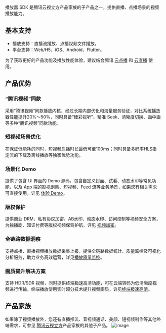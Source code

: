 播放器 SDK 是腾讯云视立方产品家族的子产品之一，提供直播、点播场景的视频播放能力。

## 基本支持
* 播放支持：直播流播放、点播视频文件播放。
* 平台支持：Web/H5、iOS、Android、Flutter。

为了获取更好的产品功能及播放性能体验，建议结合腾讯 [云点播](https://cloud.tencent.com/product/vod) 和 [云直播](https://cloud.tencent.com/product/lvb) 使用。


## 产品优势
### “腾讯视频”同款
采用“腾讯视频”同款播放内核，经过长期内部优化和海量服务验证，对比系统播放器性能提升20%～50%，同时具备“臻彩视听”、精准 Seek、清晰度切换、画中画等多种“腾讯视频”同款功能。

### 短视频场景优化
在保证低能耗的同时，短视频启播时长最低可至100ms；同时具备多码率HLS指定流的下载及离线播放等独家优势功能。

### 场景化 Demo
提供了包含 UI 界面的 Demo 源码，包含自定义封面、试看、动态水印等常见功能，以及 App 端的影视剧集、短视频、Feed 流等业务场景，如果您有相关需求可直接使用，详见 [体验 Demo](https://cloud.tencent.com/document/product/881/20204)。

### 版权保护
提供商业 DRM、私有协议加密、AB水印、动态水印、访问控制等视频安全方案，为独播剧、知识付费等版权视频保驾护航，详见 [视频加密](https://cloud.tencent.com/document/product/266/45552)。

### 全链路数据洞察
支持点播、直播视频播放数据采集上报，提供全链路数据统计、质量监控及可视化分析服务，助力业务高效运营，详见[播放质量监控](https://cloud.tencent.com/document/product/266/68146)。

### 画质提升解决方案
支持 HDR/SDR 视频，同时提供终端极速高清功能，可在云端转码为低清晰度视频进行传输，终端播放使用实时超分技术提升视频画质，详见[终端极速高清](https://cloud.tencent.com/document/product/881/70829)。


## 产品家族
如果除了视频播放外，您还有直播推流、音视频通话、美颜、短视频制作等其他终端需求，可参见 [腾讯云视立方](https://cloud.tencent.com/document/product/1449/56978)产品家族的其他子产品。
![image](https://user-images.githubusercontent.com/88317062/177337768-0a021cb3-6892-40b4-9fee-bbd938e47b81.png)
